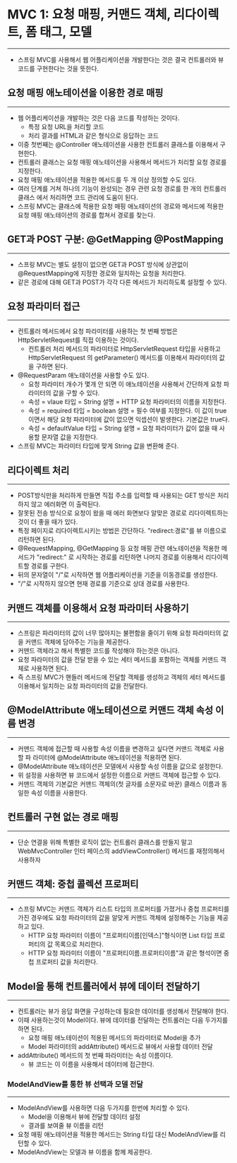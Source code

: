 # MVC 1: 요청 매핑, 커맨드 객체, 리다이렉트, 폼 태그, 모델

---
* 스프링 MVC를 사용해서 웹 어플리케이션을 개발한다는 것은 결국 컨트롤러와 뷰
코드를 구현한다는 것을 뜻한다.

##  요청 매핑 애노테이션을 이용한 경로 매핑

---
* 웹 어플리케이션을 개발하는 것은 다음 코드를 작성하는 것이다.
  * 특정 요청 URL을 처리할 코드
  * 처리 결과를 HTML과 같은 형식으로 응답하는 코드
* 이중 첫번째는 @Controller 애노테이션을 사용한 컨트롤러 클래스를 이용해서 구현한다.
* 컨트롤러 클래스는 요청 매핑 애노테이션을 사용해서 메서드가 처리할 요청 경로를 지정한다.
* 요청 매핑 애노테이션을 적용한 메서드를 두 개 이상 정의할 수도 있다.
* 여러 단계를 거쳐 하나의 기능이 완성되는 경우 관련 요청 경로를 한 개의 컨트롤러 클래스
에서 처리하면 코드 관리에 도움이 된다.
* 스프링 MVC는 클래스에 적용한 요청 매핑 애노테이션의 경로와 메서드에 적용한 요청 매핑
애노테이션의 경로를 합쳐서 경로를 찾는다.

##  GET과 POST 구분: @GetMapping @PostMapping

---
* 스프링 MVC는 별도 설정이 없으면 GET과 POST 방식에 상관없이 @RequestMapping에 지정한 경로와
일치하는 요청을 처리한다.
* 같은 경로에 대해 GET과 POST가 각각 다른 메서드가 처리하도록 설정할 수 있다.

##  요청 파라미터 접근

---
* 컨트롤러 메서드에서 요청 파라미터를 사용하는 첫 번째 방법은 HttpServletRequest를 직접 이용하는 것이다.
  * 컨트롤러 처리 메서드의 파라미터로 HttpServletRequest 타입을 사용하고 HttpServletRequest
  의 getParameter() 메서드를 이용해서 파라미터의 값을 구하면 된다.
* @RequestParam 애노테이션을 사용할 수도 있다.
  * 요청 파라미터 개수가 몇개 안 되면 이 애노테이션을 사용해서 간단하게 요청 파라미터의 값을 구할 수
  있다.
  * 속성 = vlaue 타입 = String 설명 = HTTP 요청 파라미터의 이름을 지정한다.
  * 속성 = required 타입 = boolean 설명 = 필수 여부를 지정한다. 이 값이 true이면서 해당 요청 파라미터에
  값이 없으면 익셉션이 발생한다. 기본값은 true다.
  * 속성 = defaultValue 타입 = String 설명 = 요청 파라미터가 값이 없을 때 사용할 문자열 값을 지정한다.
* 스프링 MVC는 파라미터 타입에 맞게 String 값을 변환해 준다.

##  리다이렉트 처리

---
* POST방식만을 처리하게 만들면 직접 주소를 입력할 때 사용되는 GET 방식은 처리하지 않고 에러화면
이 출력된다.
* 잘못된 전송 방식으로 요청이 왔을 때 에러 화면보다 알맞은 경로로 리다이렉트하는 것이 더 좋을
때가 있다.
* 특정 페이지로 리다이렉트시키는 방법은 간단하다. "redirect:경로"를 뷰 이름으로 리턴하면 된다.
* @RequestMapping, @GetMapping 등 요청 매핑 관련 애노테이션을 적용한 메서드가 "redirect:"
로 시작하는 경로를 리턴하면 나머지 경로를 이용해서 리다이렉트할 경로를 구한다.
* 뒤의 문자열이 "/"로 시작하면 웹 어플리케이션을 기준을 이동경로를 생성한다.
* "/"로 시작하지 않으면 현재 경로를 기준으로 상대 경로를 사용한다.

##  커맨드 객체를 이용해서 요청 파라미터 사용하기

---
* 스프링은 파라미터의 값이 너무 많아지는 불편함을 줄이기 위해 요청 파라미터의 값을 커맨드
객체에 담아주는 기능을 제공한다.
* 커맨드 객체라고 해서 특별한 코드를 작성해야 하는것은 아니다.
* 요청 파라미터의 값을 전달 받을 수 있는 세터 메서드를 포함하는 객체를 커맨드 객체로 사용하면 된다.
* 즉 스프링 MVC가 핸들러 메서드에 전달할 객체를 생성하고 객체의 세터 메서드를 이용해서 일치하는
요청 파라미터의 값을 전달한다.


## @ModelAttribute 애노테이션으로 커맨드 객체 속성 이름 변경

---
* 커맨드 객체에 접근할 때 사용할 속성 이름을 변경하고 싶다면 커맨드 객체로 사용할 파
라미터에 @ModelAttribute 애노테이션을 적용하면 된다.
* @ModelAttribute 애노테이션은 모델에서 사용할 속성 이름을 값으로 설정한다.
* 위 설정을 사용하면 뷰 코드에서 설정한 이름으로 커맨드 객체에 접근할 수 있다.
* 커맨드 객체의 기본값은 커맨드 객체의(첫 글자를 소문자로 바꾼) 클래스 이름과 동일한
속성 이름을 사용한다.

## 컨트롤러 구현 없는 경로 매핑

---
* 단순 연결을 위해 특별한 로직이 없는 컨트롤러 클래스를 만들지 말고 WebMvcController 인터
페이스의 addViewController() 메서드를 재정의해서 사용하자


## 커맨드 객체: 중첩 콜렉션 프로퍼티

---
* 스프링 MVC는 커맨드 객체가 리스트 타입의 프로퍼티를 가졌거나 중첩 프로퍼티를 가진 경우에도
요청 파라미터의 값을 알맞게 커맨드 객체에 설정해주는 기능을 제공하고 있다.
  * HTTP 요청 파라미터 이름이 "프로퍼티이름[인덱스]"형식이면 List 타입 프로퍼티의 값 목록으로
  처리한다.
  * HTTP 요청 파라미터 이름이 "프로퍼티이름.프로퍼티이름"과 같은 형석이면 중첩 프로퍼티
  값을 처리한다.

## Model을 통해 컨트롤러에서 뷰에 데이터 전달하기

---
* 컨트롤러는 뷰가 응답 화면을 구성하는데 필요한 데이터를 생성해서 전달해야 한다.
* 이때 사용하는것이 Model이다. 뷰에 데이터를 전달하는 컨트롤러는 다음 두가지를 하면 된다.
  * 요청 매핑 애노테이션이 적용된 메서드의 파라미터로 Model을 추가
  * Model 파라미터의 addAttribute() 메서드로 뷰에서 사용할 데이터 전달
* addAttribute() 메서드의 첫 번째 파라미터는 속성 이름이다.
  * 뷰 코드는 이 이름을 사용해서 데이터에 접근한다.

### ModelAndView를 통한 뷰 선택과 모델 전달

---
* ModelAndView를 사용하면 다음 두가지를 한번에 처리할 수 있다.
  * Model을 이용해서 뷰에 전달할 데이터 설정
  * 결과를 보여줄 뷰 이름을 리턴
* 요청 매핑 애노테이션을 적용한 메서드는 String 타입 대신 ModelAndView를 리턴할 수 있다.
* ModelAndView는 모델과 뷰 이름을 함께 제공한다.


